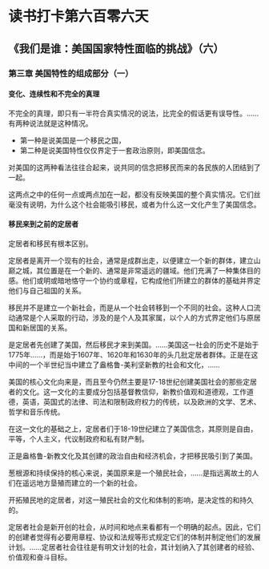 # 读书打卡第六百零六天
## 《我们是谁：美国国家特性面临的挑战》（六）
### 第三章 美国特性的组成部分（一）
#### 变化、连续性和不完全的真理

不完全的真理，即只有一半符合真实情况的说法，比完全的假话更有误导性。……有两种说法就是这种情况。
* 第一种是说美国是一个移民之国，
* 第二种是说美国特性仅仅界定于一套政治原则，即美国信念。

对美国的这两种看法往往合起来，说共同的信念把移民而来的各民族的人团结到了一起。

这两点之中的任何一点或两点加在一起，都没有反映美国的整个真实情况。它们丝毫没有说明，为什么这个社会能吸引移民，或者为什么这一文化产生了美国信念。

#### 移民来到之前的定居者

定居者和移民有根本区别。

定居者是离开一个现有的社会，通常是成群出走，以便建立一个新的群体，建立山巅之城，其位置是在一个新的、通常是非常遥远的疆域。他们充满了一种集体目的感。他们或明或暗地恪守一个协约或章程，它构成他们所建立的群体的基础并界定他们与自己祖国的关系。

移民并不是建立一个新社会，而是从一个社会转移到一个不同的社会。这种人口流动通常是个人采取的行动，涉及的是个人及其家属，以个人的方式界定他们与原居国和新居国的关系。

是定居者先创建了美国，然后移民才来到美国。……美国这一社会的历史不是始于1775年……，而是始于1607年、1620年和1630年的头几批定居者群体。正是在这中间的一个半世纪当中建立了盎格鲁-美利坚新教的社会和文化，……

美国的核心文化向来是，而且至今仍然主要是17-18世纪创建美国社会的那些定居者的文化。这一文化的主要成分包括基督教信仰，新教价值观和道德观，工作道德，英语，英国式的法律、司法和限制政府权力的传统，以及欧洲的文学、艺术、哲学和音乐传统。

在这一文化的基础之上，定居者们于18-19世纪建立了美国信念，其原则是自由，平等，个人主义，代议制政府和私有财产制。

正是盎格鲁-新教文化及其创建的政治自由和经济机会，才把移民吸引到了美国。

葱根源和持续保持的核心来说，美国原来是一个殖民社会，……是指远离故土的人们在遥远地方垦殖而建立的一个新的社会。

开拓殖民地的定居者，对这一殖民社会的文化和体制的影响，是决定性的和持久的。

定居者社会是新开创的社会，从时间和地点来看都有一个明确的起点。因此，它们的创建者觉得有必要用章程、协议和法规等形式规定它们的体制并制定他们的发展计划。……定居者社会往往是有明文计划的社会，其计划纳入了其创建者的经验、价值观和奋斗目标。